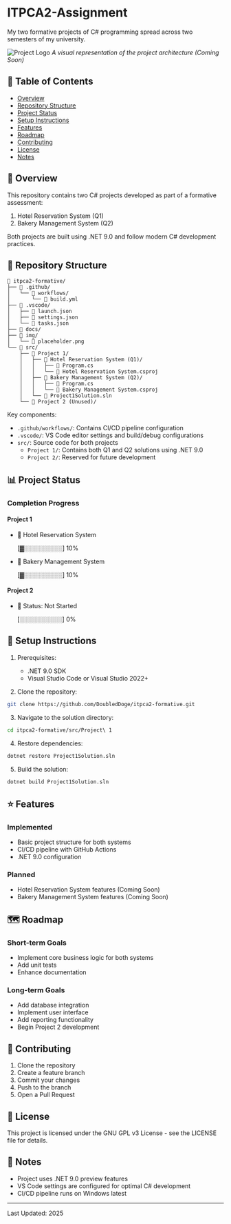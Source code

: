 # ITPCA2-Assignment
My two formative projects of C# programming spread across two semesters of my university.

![Project Logo](img/placeholder.png)
*A visual representation of the project architecture (Coming Soon)*

## 📑 Table of Contents
- [Overview](#-overview)
- [Repository Structure](#-repository-structure)
- [Project Status](#-project-status)
- [Setup Instructions](#-setup-instructions)
- [Features](#-features)
- [Roadmap](#-roadmap)
- [Contributing](#-contributing)
- [License](#-license)
- [Notes](#-notes)

## 🎯 Overview
This repository contains two C# projects developed as part of a formative assessment:
1. Hotel Reservation System (Q1)
2. Bakery Management System (Q2)

Both projects are built using .NET 9.0 and follow modern C# development practices.

## 📂 Repository Structure
```
📁 itpca2-formative/
├── 📁 .github/
│   └── 📁 workflows/
│       └── 📄 build.yml
├── 📁 .vscode/
│   ├── 📄 launch.json
│   ├── 📄 settings.json
│   └── 📄 tasks.json
├── 📁 docs/
├── 📁 img/
│   └── 📄 placeholder.png
└── 📁 src/
    ├── 📁 Project 1/
    │   ├── 📁 Hotel Reservation System (Q1)/
    │   │   ├── 📄 Program.cs
    │   │   └── 📄 Hotel Reservation System.csproj
    │   ├── 📁 Bakery Management System (Q2)/
    │   │   ├── 📄 Program.cs
    │   │   └── 📄 Bakery Management System.csproj
    │   └── 📄 Project1Solution.sln
    └── 📁 Project 2 (Unused)/
```

Key components:
- `.github/workflows/`: Contains CI/CD pipeline configuration
- `.vscode/`: VS Code editor settings and build/debug configurations
- `src/`: Source code for both projects
  - `Project 1/`: Contains both Q1 and Q2 solutions using .NET 9.0
  - `Project 2/`: Reserved for future development

## 📊 Project Status
### Completion Progress

#### Project 1
- 🏨 Hotel Reservation System

  [▓░░░░░░░░░] 10%

- 🥖 Bakery Management System

  [▓░░░░░░░░░] 10%

#### Project 2
- 📝 Status: Not Started

  [░░░░░░░░░░] 0%

## 🚀 Setup Instructions
1. Prerequisites:
   - .NET 9.0 SDK
   - Visual Studio Code or Visual Studio 2022+

2. Clone the repository:
```bash
git clone https://github.com/DoubledDoge/itpca2-formative.git
```

3. Navigate to the solution directory:
```bash
cd itpca2-formative/src/Project\ 1
```

4. Restore dependencies:
```bash
dotnet restore Project1Solution.sln
```

5. Build the solution:
```bash
dotnet build Project1Solution.sln
```

## ⭐ Features
### Implemented
- Basic project structure for both systems
- CI/CD pipeline with GitHub Actions
- .NET 9.0 configuration

### Planned
- Hotel Reservation System features (Coming Soon)
- Bakery Management System features (Coming Soon)

## 🗺️ Roadmap
### Short-term Goals
- Implement core business logic for both systems
- Add unit tests
- Enhance documentation

### Long-term Goals
- Add database integration
- Implement user interface
- Add reporting functionality
- Begin Project 2 development

## 🤝 Contributing
1. Clone the repository
2. Create a feature branch
3. Commit your changes
4. Push to the branch
5. Open a Pull Request

## 📝 License
This project is licensed under the GNU GPL v3 License - see the LICENSE file for details.

## 📝 Notes
- Project uses .NET 9.0 preview features
- VS Code settings are configured for optimal C# development
- CI/CD pipeline runs on Windows latest

---
Last Updated: 2025
